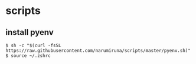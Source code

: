 # scripts

## install pyenv
```shell
$ sh -c "$(curl -fsSL https://raw.githubusercontent.com/narumiruna/scripts/master/pyenv.sh)"
$ source ~/.zshrc
```

